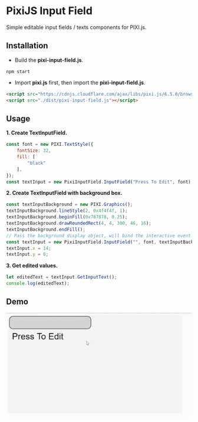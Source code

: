 # PixiJS Input Field
Simple editable input fields / texts components for PIXI.js.

## Installation
- Build the **pixi-input-field.js**.
```shell
npm start
```
- Import **pixi.js** first, then import the **pixi-input-field.js**.
```html
<script src="https://cdnjs.cloudflare.com/ajax/libs/pixi.js/6.5.0/browser/pixi.min.js"></script>
<script src="./dist/pixi-input-field.js"></script>
```

## Usage
**1. Create TextInputField.**
```javascript
const font = new PIXI.TextStyle({
    fontSize: 32,
    fill: [
        "black"
    ],
});
const textInput = new PixiInputField.InputField("Press To Edit", font);
```

**2. Create TextInputField with background box.**
```javascript
const textInputBackground = new PIXI.Graphics();
textInputBackground.lineStyle(2, 0x4f4f4f, 1);
textInputBackground.beginFill(0x787878, 0.25);
textInputBackground.drawRoundedRect(4, 4, 300, 46, 16);
textInputBackground.endFill();
// Pass the background display object, will bind the interactive event on it.
const textInput = new PixiInputField.InputField("", font, textInputBackground);
textInput.x = 14;
textInput.y = 8;
```

**3. Get edited values.**
```javascript
let editedText = textInput.GetInputText();
console.log(editedText);
```
## Demo
![demo_gif](./demo.gif)